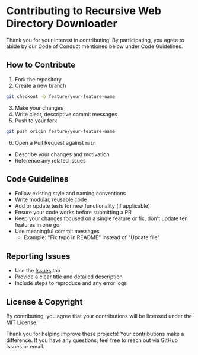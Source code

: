 # Contributing to Recursive Web Directory Downloader

Thank you for your interest in contributing! By participating, you agree to abide by our Code of Conduct mentioned below under Code Guidelines.

## How to Contribute

1. Fork the repository
2. Create a new branch
 ```bash
git checkout -b feature/your-feature-name
 ```
3. Make your changes
4. Write clear, descriptive commit messages
5. Push to your fork
 ```bash
git push origin feature/your-feature-name
 ```
6. Open a Pull Request against `main`
 - Describe your changes and motivation
 - Reference any related issues

## Code Guidelines

- Follow existing style and naming conventions
- Write modular, reusable code
- Add or update tests for new functionality (if applicable)
- Ensure your code works before submitting a PR
- Keep your changes focused on a single feature or fix, don't update ten features in one go
- Use meaningful commit messages
  - Example: "Fix typo in README" instead of "Update file"

## Reporting Issues

- Use the [Issues](https://github.com/4ngel2769/rwdl/issues) tab
- Provide a clear title and detailed description
- Include steps to reproduce and any error logs

## License & Copyright

By contributing, you agree that your contributions will be licensed under the MIT License.

Thank you for  helping improve these projects! Your contributions make a difference.
If you have any questions, feel free to reach out via GitHub Issues or email.
